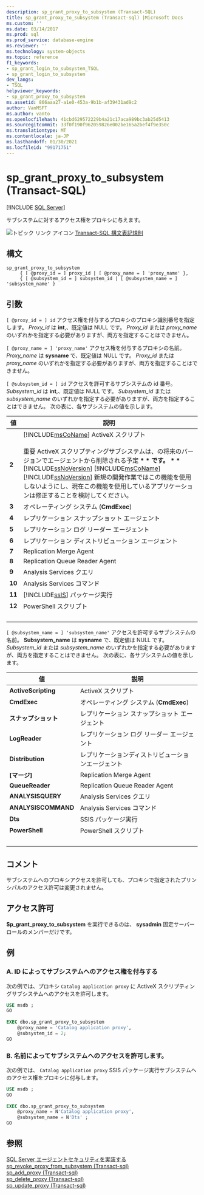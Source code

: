 ```yaml
---
description: sp_grant_proxy_to_subsystem (Transact-SQL)
title: sp_grant_proxy_to_subsystem (Transact-sql) |Microsoft Docs
ms.custom: ''
ms.date: 03/14/2017
ms.prod: sql
ms.prod_service: database-engine
ms.reviewer: ''
ms.technology: system-objects
ms.topic: reference
f1_keywords:
- sp_grant_login_to_subsystem_TSQL
- sp_grant_login_to_subsystem
dev_langs:
- TSQL
helpviewer_keywords:
- sp_grant_proxy_to_subsystem
ms.assetid: 866aaa27-a1e0-453a-9b1b-af39431ad9c2
author: VanMSFT
ms.author: vanto
ms.openlocfilehash: 41cbd629572229b4a21c17aca989bc3ab25d5413
ms.sourcegitcommit: 33f0f190f962059826e002be165a2bef4f9e350c
ms.translationtype: MT
ms.contentlocale: ja-JP
ms.lasthandoff: 01/30/2021
ms.locfileid: "99171751"
---
```

# <a name="sp_grant_proxy_to_subsystem-transact-sql"></a>sp_grant_proxy_to_subsystem (Transact-SQL)

[!INCLUDE [SQL Server](../../includes/applies-to-version/sqlserver.md)]

  サブシステムに対するアクセス権をプロキシに与えます。  
  
 ![トピック リンク アイコン](../../database-engine/configure-windows/media/topic-link.gif "トピック リンク アイコン") [Transact-SQL 構文表記規則](../../t-sql/language-elements/transact-sql-syntax-conventions-transact-sql.md)  
  
## <a name="syntax"></a>構文  
  
```  
sp_grant_proxy_to_subsystem  
     { [ @proxy_id = ] proxy_id | [ @proxy_name = ] 'proxy_name' },  
     { [ @subsystem_id = ] subsystem_id | [ @subsystem_name = ] 'subsystem_name' }  
```  
  
## <a name="arguments"></a>引数  
`[ @proxy_id = ] id` アクセス権を付与するプロキシのプロキシ識別番号を指定します。 *Proxy_id* は **int**,、既定値は NULL です。 *Proxy_id* または *proxy_name* のいずれかを指定する必要がありますが、両方を指定することはできません。  
  
`[ @proxy_name = ] 'proxy_name'` アクセス権を付与するプロキシの名前。 *Proxy_name* は **sysname** で、既定値は NULL です。 *Proxy_id* または *proxy_name* のいずれかを指定する必要がありますが、両方を指定することはできません。  
  
`[ @subsystem_id = ] id` アクセスを許可するサブシステムの id 番号。 *Subsystem_id* は **int**,、既定値は NULL です。 *Subsystem_id* または *subsystem_name* のいずれかを指定する必要がありますが、両方を指定することはできません。 次の表に、各サブシステムの値を示します。  
  
|値|説明|  
|-----------|-----------------|  
|**2**|[!INCLUDE[msCoName](../../includes/msconame-md.md)] ActiveX スクリプト<br /><br /> 重要 ActiveX スクリプティングサブシステムは、の将来のバージョンでエージェントから削除される予定 **\* \* です。 \* \*** [!INCLUDE[ssNoVersion](../../includes/ssnoversion-md.md)] [!INCLUDE[msCoName](../../includes/msconame-md.md)] [!INCLUDE[ssNoVersion](../../includes/ssnoversion-md.md)] 新規の開発作業ではこの機能を使用しないようにし、現在この機能を使用しているアプリケーションは修正することを検討してください。|  
|**3**|オペレーティング システム (**CmdExec**)|  
|**4**|レプリケーション スナップショット エージェント|  
|**5**|レプリケーション ログ リーダー エージェント|  
|**6**|レプリケーション ディストリビューション エージェント|  
|**7**|Replication Merge Agent|  
|**8**|Replication Queue Reader Agent|  
|**9**|Analysis Services クエリ|  
|**10**|Analysis Services コマンド|  
|**11**|[!INCLUDE[ssIS](../../includes/ssis-md.md)] パッケージ実行|  
|**12**|PowerShell スクリプト|  
| &nbsp; | &nbsp; |
  
`[ @subsystem_name = ] 'subsystem_name'` アクセスを許可するサブシステムの名前。 **Subsystem_name** は **sysname** で、既定値は NULL です。 *Subsystem_id* または *subsystem_name* のいずれかを指定する必要がありますが、両方を指定することはできません。 次の表に、各サブシステムの値を示します。  
  
|値|説明|  
|-----------|-----------------|  
|**ActiveScripting**| ActiveX スクリプト|  
|**CmdExec**|オペレーティング システム (**CmdExec**)|  
|**スナップショット**|レプリケーション スナップショット エージェント|  
|**LogReader**|レプリケーション ログ リーダー エージェント|  
|**Distribution**|レプリケーションディストリビューションエージェント|  
|**[マージ]**|Replication Merge Agent|  
|**QueueReader**|Replication Queue Reader Agent|  
|**ANALYSISQUERY**|Analysis Services クエリ|  
|**ANALYSISCOMMAND**|Analysis Services コマンド|  
|**Dts**|SSIS パッケージ実行|  
|**PowerShell**|PowerShell スクリプト|  
| &nbsp; | &nbsp; |
  
## <a name="remarks"></a>コメント  
 サブシステムへのプロキシアクセスを許可しても、プロキシで指定されたプリンシパルのアクセス許可は変更されません。  
  
## <a name="permissions"></a>アクセス許可  
 **Sp_grant_proxy_to_subsystem** を実行できるのは、 **sysadmin** 固定サーバーロールのメンバーだけです。  
  
## <a name="examples"></a>例  
  
### <a name="a-granting-access-to-a-subsystem-by-id"></a>A. ID によってサブシステムへのアクセス権を付与する  
 次の例では、プロキシ `Catalog application proxy` に ActiveX スクリプティングサブシステムへのアクセスを許可します。  
  
```sql
USE msdb ;  
GO  
  
EXEC dbo.sp_grant_proxy_to_subsystem  
    @proxy_name = 'Catalog application proxy',  
    @subsystem_id = 2;  
GO  
```  
  
### <a name="b-granting-access-to-a-subsystem-by-name"></a>B. 名前によってサブシステムへのアクセスを許可します。  
 次の例では、 `Catalog application proxy` SSIS パッケージ実行サブシステムへのアクセス権をプロキシに付与します。  
  
```sql
USE msdb ;  
GO  
  
EXEC dbo.sp_grant_proxy_to_subsystem  
    @proxy_name = N'Catalog application proxy',  
    @subsystem_name = N'Dts' ;  
GO  
```  
  
## <a name="see-also"></a>参照  
 [SQL Server エージェントセキュリティを実装する](../../ssms/agent/implement-sql-server-agent-security.md)   
 [sp_revoke_proxy_from_subsystem &#40;Transact-sql&#41;](../../relational-databases/system-stored-procedures/sp-revoke-proxy-from-subsystem-transact-sql.md)   
 [sp_add_proxy &#40;Transact-sql&#41;](../../relational-databases/system-stored-procedures/sp-add-proxy-transact-sql.md)   
 [sp_delete_proxy &#40;Transact-sql&#41;](../../relational-databases/system-stored-procedures/sp-delete-proxy-transact-sql.md)   
 [sp_update_proxy &#40;Transact-sql&#41;](../../relational-databases/system-stored-procedures/sp-update-proxy-transact-sql.md)  
  
  

